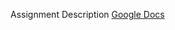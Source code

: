 Assignment Description
<a href="https://docs.google.com/document/d/1Aqm76W_KDIZBPVBZLi-KnvEOlvqO-If6tZYsXTJJA50/edit?usp=sharing">Google Docs</a>

